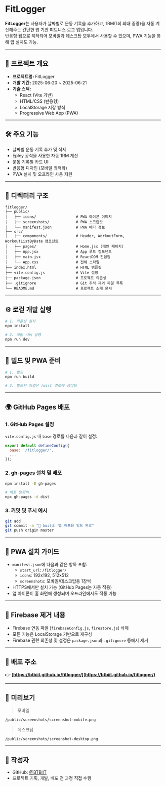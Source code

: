 # FitLogger

**FitLogger**는 사용자가 날짜별로 운동 기록을 추가하고, 1RM(1회 최대 중량)을 자동 계산해주는 간단한 웹 기반 피트니스 로그 앱입니다. <br> 반응형 웹으로 제작되어 모바일과 데스크탑 모두에서 사용할 수 있으며, PWA 기능을 통해 앱 설치도 가능.

---

## 📌 프로젝트 개요

- **프로젝트명:** FitLogger
- **개발 기간:** 2025-06-20 ~ 2025-06-21
- **기술 스택:**
  - React (Vite 기반)
  - HTML/CSS (반응형)
  - LocalStorage 저장 방식
  - Progressive Web App (PWA)

---

## 🛠 주요 기능

- 날짜별 운동 기록 추가 및 삭제
- Epley 공식을 사용한 자동 1RM 계산
- 운동 기록별 카드 UI
- 반응형 디자인 (모바일 최적화)
- PWA 설치 및 오프라인 사용 지원

---

## 📁 디렉터리 구조

```
fitlogger/
├── public/
│   ├── icons/                  # PWA 아이콘 이미지
│   ├── screenshots/            # PWA 스크린샷
│   └── manifest.json           # PWA 메타 정보
├── src/
│   ├── components/             # Header, WorkoutForm, WorkoutListByDate 컴포넌트
│   ├── pages/                  # Home.jsx (메인 페이지)
│   ├── App.jsx                 # App 루트 컴포넌트
│   ├── main.jsx                # ReactDOM 진입점
│   └── App.css                 # 전체 스타일
├── index.html                  # HTML 템플릿
├── vite.config.js              # Vite 설정
├── package.json                # 프로젝트 의존성
├── .gitignore                  # Git 추적 제외 파일 목록
└── README.md                   # 프로젝트 소개 문서
```

---

## ⚙️ 로컬 개발 실행

```bash
# 1. 의존성 설치
npm install

# 2. 개발 서버 실행
npm run dev
```

---

## 🧱 빌드 및 PWA 준비

```bash
# 1. 빌드
npm run build

# 2. 빌드된 파일은 /dist 경로에 생성됨
```

---

## 🌍 GitHub Pages 배포

### 1. GitHub Pages 설정

`vite.config.js` 내 `base` 경로를 다음과 같이 설정:

```js
export default defineConfig({
  base: '/fitlogger/',
  ...
});
```

### 2. gh-pages 설치 및 배포

```bash
npm install -D gh-pages

# 배포 명령어
npx gh-pages -d dist
```

### 3. 커밋 및 푸시 예시

```bash
git add .
git commit -m "🚀 build: 앱 배포용 빌드 완료"
git push origin master
```

---

## 📱 PWA 설치 가이드

- `manifest.json`에 다음과 같은 항목 포함:
  - `start_url`: `/fitlogger/`
  - `icons`: 192x192, 512x512
  - `screenshots`: 모바일/데스크탑용 1장씩
- HTTPS에서만 설치 가능 (GitHub Pages는 자동 적용)
- 앱 아이콘이 홈 화면에 생성되며 오프라인에서도 작동 가능

---

## 🧹 Firebase 제거 내용

- Firebase 연동 파일 (`firebaseConfig.js`, `firestore.js`) 삭제
- 모든 기능은 LocalStorage 기반으로 재구성
- Firebase 관련 의존성 및 설정은 `package.json`과 `.gitignore` 등에서 제거

---

## 🔗 배포 주소

👉 **[https://btbiit.github.io/fitlogger/](https://btbiit.github.io/fitlogger/)**

---

## 👀 미리보기

> 모바일

`/public/screenshots/screenshot-mobile.png`

> 데스크탑

`/public/screenshots/screenshot-desktop.png`

---

## 📝 작성자

- GitHub: [@BTBIIT](https://github.com/BTBIIT)
- 프로젝트 기획, 개발, 배포 전 과정 직접 수행
